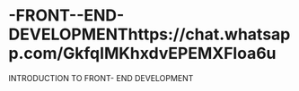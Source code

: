 # -FRONT--END-DEVELOPMENThttps://chat.whatsapp.com/GkfqIMKhxdvEPEMXFloa6u
INTRODUCTION TO FRONT- END DEVELOPMENT
